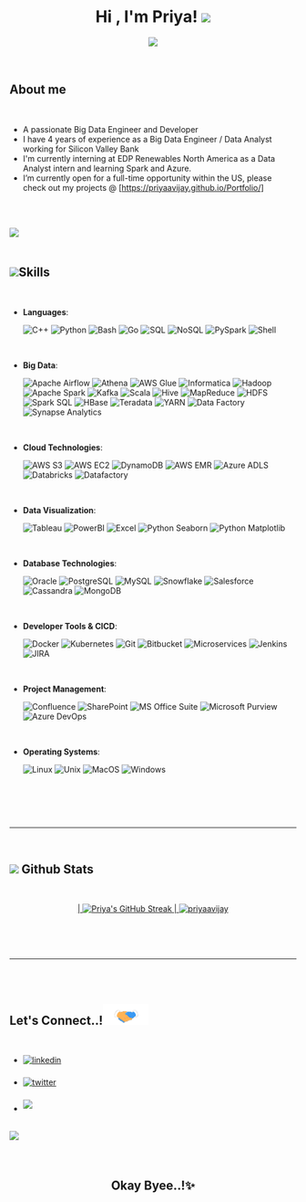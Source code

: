 <h1 align="center"><b>Hi , I'm Priya! </b><img src="https://media.giphy.com/media/hvRJCLFzcasrR4ia7z/giphy.gif" width="35"></h1>

<p align="center">
  <a href="https://github.com/DenverCoder1/readme-typing-svg"><img src="https://readme-typing-svg.herokuapp.com?font=Time+New+Roman&color=black&size=30&center=true&vCenter=true&width=600&height=100&lines=Welcome+to+my+Repo&hearts;++;Data+Engineer;Computer+Science+Student;Active+Learner/Researcher;Open+to+learning+new+things<3"></a>
</p>

<br>

## **About me**

<br>

- A passionate Big Data Engineer and Developer
- I have 4 years of experience as a Big Data Engineer / Data Analyst working for Silicon Valley Bank
- I'm currently interning at EDP Renewables North America as a Data Analyst intern and learning Spark and Azure.
- I’m currently open for a full-time opportunity within the US, please check out my projects @ [https://priyaavijay.github.io/Portfolio/]

<br><br>

<img src="https://user-images.githubusercontent.com/73097560/115834477-dbab4500-a447-11eb-908a-139a6edaec5c.gif"><br><br>

## <img src="https://media2.giphy.com/media/QssGEmpkyEOhBCb7e1/giphy.gif?cid=ecf05e47a0n3gi1bfqntqmob8g9aid1oyj2wr3ds3mg700bl&rid=giphy.gif" width ="25"><b>Skills</b>
<br>

<p align="center">

- **Languages**:
    
    ![C++](https://img.shields.io/badge/C++%20-%2300599C.svg?style=for-the-badge&logo=c%2B%2B&logoColor=white)
    ![Python](https://img.shields.io/badge/Python%20-%2314354C.svg?style=for-the-badge&logo=python&logoColor=white)
    ![Bash](https://img.shields.io/badge/Bash-4EAA25?style=for-the-badge&logo=gnu-bash&logoColor=white)
    ![Go](https://img.shields.io/badge/Go-00ADD8?style=for-the-badge&logo=go&logoColor=white)
    ![SQL](https://img.shields.io/badge/SQL-4479A1?style=for-the-badge&logo=mysql&logoColor=white)
    ![NoSQL](https://img.shields.io/badge/NoSQL-4E69A2?style=for-the-badge&logo=nosql&logoColor=white)
    ![PySpark](https://img.shields.io/badge/PySpark-E25A1C?style=for-the-badge&logo=apache-spark&logoColor=white)
    ![Shell](https://img.shields.io/badge/Shell-FFD700?style=for-the-badge&logo=gnu-bash&logoColor=black)

<br>   
    
- **Big Data**:

    ![Apache Airflow](https://img.shields.io/badge/Apache%20Airflow-017CEE?style=for-the-badge&logo=apache-airflow&logoColor=white)
    ![Athena](https://img.shields.io/badge/Athena-232F3E?style=for-the-badge&logo=amazon-aws&logoColor=white)
    ![AWS Glue](https://img.shields.io/badge/AWS%20Glue-FF9900?style=for-the-badge&logo=amazon-aws&logoColor=white)
    ![Informatica](https://img.shields.io/badge/Informatica-FF5722?style=for-the-badge&logo=informatica&logoColor=white)
    ![Hadoop](https://img.shields.io/badge/Hadoop-66CCFF?style=for-the-badge&logo=apache-hadoop&logoColor=white)
    ![Apache Spark](https://img.shields.io/badge/Apache%20Spark-E25A1C?style=for-the-badge&logo=apache-spark&logoColor=white)
    ![Kafka](https://img.shields.io/badge/Kafka-231F20?style=for-the-badge&logo=apache-kafka&logoColor=white)
    ![Scala](https://img.shields.io/badge/Scala-DC322F?style=for-the-badge&logo=scala&logoColor=white)
    ![Hive](https://img.shields.io/badge/Hive-FDEE21?style=for-the-badge&logo=apache-hive&logoColor=black)
    ![MapReduce](https://img.shields.io/badge/MapReduce-FF6F00?style=for-the-badge&logo=apache-hadoop&logoColor=white)
    ![HDFS](https://img.shields.io/badge/HDFS-FF9900?style=for-the-badge&logo=apache-hadoop&logoColor=white)
    ![Spark SQL](https://img.shields.io/badge/Spark%20SQL-E25A1C?style=for-the-badge&logo=apache-spark&logoColor=white)
    ![HBase](https://img.shields.io/badge/HBase-0769AD?style=for-the-badge&logo=apache-hbase&logoColor=white)
    ![Teradata](https://img.shields.io/badge/Teradata-F77B00?style=for-the-badge&logo=teradata&logoColor=white)
    ![YARN](https://img.shields.io/badge/YARN-4A8BC0?style=for-the-badge&logo=apache-hadoop&logoColor=white)
    ![Data Factory](https://img.shields.io/badge/Data%20Factory-0078D4?style=for-the-badge&logo=microsoft-azure&logoColor=white)
    ![Synapse Analytics](https://img.shields.io/badge/Synapse%20Analytics-0078D4?style=for-the-badge&logo=microsoft-azure&logoColor=white)

<br>

- **Cloud Technologies**:

    ![AWS S3](https://img.shields.io/badge/AWS%20S3-569A31?style=for-the-badge&logo=amazon-aws&logoColor=white)
    ![AWS EC2](https://img.shields.io/badge/AWS%20EC2-FF9900?style=for-the-badge&logo=amazon-aws&logoColor=white)
    ![DynamoDB](https://img.shields.io/badge/DynamoDB-4053D6?style=for-the-badge&logo=amazon-dynamodb&logoColor=white)
    ![AWS EMR](https://img.shields.io/badge/AWS%20EMR-232F3E?style=for-the-badge&logo=amazon-aws&logoColor=white)
    ![Azure ADLS](https://img.shields.io/badge/Azure%20ADLS-0078D4?style=for-the-badge&logo=microsoft-azure&logoColor=white)
    ![Databricks](https://img.shields.io/badge/Databricks-FF3621?style=for-the-badge&logo=databricks&logoColor=white)
    ![Datafactory](https://img.shields.io/badge/Datafactory-0078D4?style=for-the-badge&logo=microsoft-azure&logoColor=white)

<br>

- **Data Visualization**:

    ![Tableau](https://img.shields.io/badge/Tableau-E97627?style=for-the-badge&logo=tableau&logoColor=white)
    ![PowerBI](https://img.shields.io/badge/PowerBI-F2C811?style=for-the-badge&logo=power-bi&logoColor=white)
    ![Excel](https://img.shields.io/badge/Excel-217346?style=for-the-badge&logo=microsoft-excel&logoColor=white)
    ![Python Seaborn](https://img.shields.io/badge/Seaborn-3776AB?style=for-the-badge&logo=python&logoColor=white)
    ![Python Matplotlib](https://img.shields.io/badge/Matplotlib-3776AB?style=for-the-badge&logo=python&logoColor=white)

<br>

- **Database Technologies**:

    ![Oracle](https://img.shields.io/badge/Oracle-F80000?style=for-the-badge&logo=oracle&logoColor=white)
    ![PostgreSQL](https://img.shields.io/badge/PostgreSQL-4169E1?style=for-the-badge&logo=postgresql&logoColor=white)
    ![MySQL](https://img.shields.io/badge/MySQL-4479A1?style=for-the-badge&logo=mysql&logoColor=white)
    ![Snowflake](https://img.shields.io/badge/Snowflake-29B5E8?style=for-the-badge&logo=snowflake&logoColor=white)
    ![Salesforce](https://img.shields.io/badge/Salesforce-00A1E0?style=for-the-badge&logo=salesforce&logoColor=white)
    ![Cassandra](https://img.shields.io/badge/Cassandra-1287B1?style=for-the-badge&logo=apache-cassandra&logoColor=white)
    ![MongoDB](https://img.shields.io/badge/MongoDB-47A248?style=for-the-badge&logo=mongodb&logoColor=white)

<br>

- **Developer Tools & CICD**:

    ![Docker](https://img.shields.io/badge/Docker-2496ED?style=for-the-badge&logo=docker&logoColor=white)
    ![Kubernetes](https://img.shields.io/badge/Kubernetes-326CE5?style=for-the-badge&logo=kubernetes&logoColor=white)
    ![Git](https://img.shields.io/badge/Git-F05033?style=for-the-badge&logo=git&logoColor=white)
    ![Bitbucket](https://img.shields.io/badge/Bitbucket-0052CC?style=for-the-badge&logo=bitbucket&logoColor=white)
    ![Microservices](https://img.shields.io/badge/Microservices-00D8FF?style=for-the-badge&logo=microservices&logoColor=white)
    ![Jenkins](https://img.shields.io/badge/Jenkins-D24939?style=for-the-badge&logo=jenkins&logoColor=white)
    ![JIRA](https://img.shields.io/badge/JIRA-0052CC?style=for-the-badge&logo=jira&logoColor=white)

<br>

- **Project Management**:

    ![Confluence](https://img.shields.io/badge/Confluence-172B4D?style=for-the-badge&logo=confluence&logoColor=white)
    ![SharePoint](https://img.shields.io/badge/SharePoint-0078D4?style=for-the-badge&logo=microsoft-sharepoint&logoColor=white)
    ![MS Office Suite](https://img.shields.io/badge/MS%20Office%20Suite-D83B01?style=for-the-badge&logo=microsoft-office&logoColor=white)
    ![Microsoft Purview](https://img.shields.io/badge/Microsoft%20Purview-0078D4?style=for-the-badge&logo=microsoft&logoColor=white)
    ![Azure DevOps](https://img.shields.io/badge/Azure%20DevOps-0078D4?style=for-the-badge&logo=azure-devops&logoColor=white)

<br>


- **Operating Systems**:

    ![Linux](https://img.shields.io/badge/Linux-FCC624?style=for-the-badge&logo=linux&logoColor=black)
    ![Unix](https://img.shields.io/badge/Unix-000000?style=for-the-badge&logo=unix&logoColor=white)
    ![MacOS](https://img.shields.io/badge/MacOS-000000?style=for-the-badge&logo=apple&logoColor=white)
    ![Windows](https://img.shields.io/badge/Windows-0078D6?style=for-the-badge&logo=windows&logoColor=white)

<br>

</p>

<br>
<br>

-----

<br>


## <img src="https://media.giphy.com/media/iY8CRBdQXODJSCERIr/giphy.gif" width="35"><b> Github Stats </b>
<br>

<div align="center">

<a href="https://github.com/priyaavijay/">| ![Priya's GitHub Streak](https://github-readme-streak-stats.herokuapp.com/?user=priyaavijay&theme=tokyonight) |
  <img src="https://github-readme-stats.vercel.app/api/top-langs?username=priyaavijay&show_icons=true&locale=en&layout=compact&line_height=20&title_color=7A7ADB&icon_color=2234AE&text_color=D3D3D3&bg_color=0,000000,130F40" width="375"  alt="priyaavijay"/>

</a>
</div>

<br>
<br>
<br>

-----

<br>
<br>

## <b> Let's Connect..!</b><img src="https://github.com/0xAbdulKhalid/0xAbdulKhalid/raw/main/assets/mdImages/handshake.gif" width ="80">
<br>
<div align='left'>

<ul>

<li>
<a href="https://linkedin.com/in/0xabdulkhalid" target="_blank">
<img src="https://img.shields.io/badge/linkedin:  priya0297-%2300acee.svg?color=405DE6&style=for-the-badge&logo=linkedin&logoColor=white" alt=linkedin style="margin-bottom: 5px;"/>
</a>
</li>

<br>

<li>
<a href="https://twitter.com/priyavijaydevan" target="_blank">
<img src="https://img.shields.io/badge/twitter:  priyavijaydevan-%2300acee.svg?color=1DA1F2&style=for-the-badge&logo=twitter&logoColor=white" alt=twitter style="margin-bottom: 5px;"/>
</a>
</li>

<br>

<li>
<a href="mailto:pramak10@asu.edu" target="_blank">
<img src="https://img.shields.io/badge/gmail:  pramak10-%23EA4335.svg?style=for-the-badge&logo=gmail&logoColor=white" t=mail style="margin-bottom: 5px;" />
</a>
</li>
	
</ul>
</div>

<br>
<img src="https://user-images.githubusercontent.com/73097560/115834477-dbab4500-a447-11eb-908a-139a6edaec5c.gif">
<br>
<br>
<br>

<div align='center'>

## <b>Okay Byee..!✨</b>

</div>
<br>


